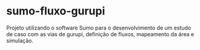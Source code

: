 # sumo-fluxo-gurupi

Projeto utilizando o software Sumo para o desenvolvimento de um estudo de caso com as vias de gurupi, definição de fluxos, mapeamento da área e simulação.
